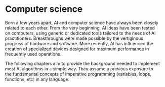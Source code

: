# Computer science

Born a few years apart, AI and computer science have always been closely related to each other. From the very beginning, AI ideas have been tested on computers, using generic or dedicated tools tailored to the needs of AI practitioners. Breakthroughs were made possible by the vertiginous progress of hardware and software. More recently, AI has influenced the creation of specialized devices designed for maximum performance in frequently used operations.

The following chapters aim to provide the background needed to implement most AI algorithms in a simple way. They assume a previous exposure to the fundamental concepts of imperative programming (variables, loops, functions, etc) in any language.

```{tableofcontents}
```
